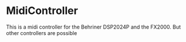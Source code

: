# MidiController
This is a midi controller for the Behriner DSP2024P and the FX2000. But other controllers are possible
